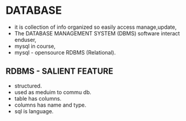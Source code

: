 # DATABASE
- it is collection of info organized so easily access manage,update,
- The DATABASE MANAGEMENT SYSTEM (DBMS) software interact enduser,
- mysql in course,
- mysql - opensource RDBMS (Relational).


## RDBMS - SALIENT FEATURE
- structured.
- used as meduim to commu db.
- table has columns.
- columns has name and type.
- sql is language.